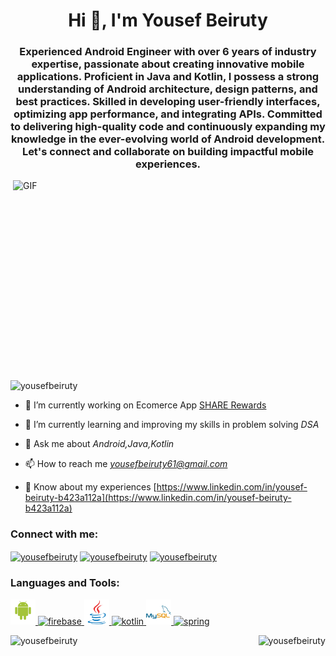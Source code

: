 <h1 align="center">Hi 👋, I'm Yousef Beiruty</h1>
<h3 align="center">Experienced Android Engineer with over 6 years of industry expertise, passionate about creating innovative mobile applications. Proficient in Java and Kotlin, I possess a strong understanding of Android architecture, design patterns, and best practices. Skilled in developing user-friendly interfaces, optimizing app performance, and integrating APIs. Committed to delivering high-quality code and continuously expanding my knowledge in the ever-evolving world of Android development. Let's connect and collaborate on building impactful mobile experiences.</h3>

  <img align="right" alt="GIF" src="https://github.com/abhisheknaiidu/abhisheknaiidu/blob/master/code.gif?raw=true" width="500" height="320" />
<p align="left"> <img src="https://komarev.com/ghpvc/?username=yousefbeiruty&label=Profile%20views&color=0e75b6&style=flat" alt="yousefbeiruty" /> </p>

- 🔭 I’m currently working on Ecomerce App [SHARE Rewards](https://play.google.com/store/apps/details?id=com.maf.share)

- 🌱 I’m currently learning and improving my skills in problem solving *DSA*

- 💬 Ask me about *Android,Java,Kotlin*

- 📫 How to reach me *yousefbeiruty61@gmail.com*

- 📄 Know about my experiences [https://www.linkedin.com/in/yousef-beiruty-b423a112a](https://www.linkedin.com/in/yousef-beiruty-b423a112a)

<h3 align="left">Connect with me:</h3>
<p align="left">
<a href="https://www.linkedin.com/in/yousef-beiruty-b423a112a" target="blank"><img align="center" src="https://raw.githubusercontent.com/rahuldkjain/github-profile-readme-generator/master/src/images/icons/Social/linked-in-alt.svg" alt="yousefbeiruty" height="30" width="40" /></a>
<a href="https://www.leetcode.com/yousefbeiruty61" target="blank"><img align="center" src="https://raw.githubusercontent.com/rahuldkjain/github-profile-readme-generator/master/src/images/icons/Social/leet-code.svg" alt="yousefbeiruty" height="30" width="40" /></a>
<a href="https://auth.geeksforgeeks.org/user/yousefbeiruty" target="blank"><img align="center" src="https://raw.githubusercontent.com/rahuldkjain/github-profile-readme-generator/master/src/images/icons/Social/geeks-for-geeks.svg" alt="yousefbeiruty" height="30" width="40" /></a>
</p>

<h3 align="left">Languages and Tools:</h3>
<p align="left"> <a href="https://developer.android.com" target="_blank" rel="noreferrer"> <img src="https://raw.githubusercontent.com/devicons/devicon/master/icons/android/android-original-wordmark.svg" alt="android" width="40" height="40"/> </a> <a href="https://firebase.google.com/" target="_blank" rel="noreferrer"> <img src="https://www.vectorlogo.zone/logos/firebase/firebase-icon.svg" alt="firebase" width="40" height="40"/> </a> <a href="https://www.java.com" target="_blank" rel="noreferrer"> <img src="https://raw.githubusercontent.com/devicons/devicon/master/icons/java/java-original.svg" alt="java" width="40" height="40"/> </a> <a href="https://kotlinlang.org" target="_blank" rel="noreferrer"> <img src="https://www.vectorlogo.zone/logos/kotlinlang/kotlinlang-icon.svg" alt="kotlin" width="40" height="40"/> </a> <a href="https://www.mysql.com/" target="_blank" rel="noreferrer"> <img src="https://raw.githubusercontent.com/devicons/devicon/master/icons/mysql/mysql-original-wordmark.svg" alt="mysql" width="40" height="40"/> </a> <a href="https://spring.io/" target="_blank" rel="noreferrer"> <img src="https://www.vectorlogo.zone/logos/springio/springio-icon.svg" alt="spring" width="40" height="40"/> </a> </p>

<p><img align="left" src="https://github-readme-stats.vercel.app/api/top-langs?username=yousefbeiruty&show_icons=true&locale=en&layout=compact" alt="yousefbeiruty" /></p>

<p>&nbsp;<img align="right" src="https://github-readme-stats.vercel.app/api?username=yousefbeiruty&show_icons=true&locale=en" alt="yousefbeiruty" /></p>



  



